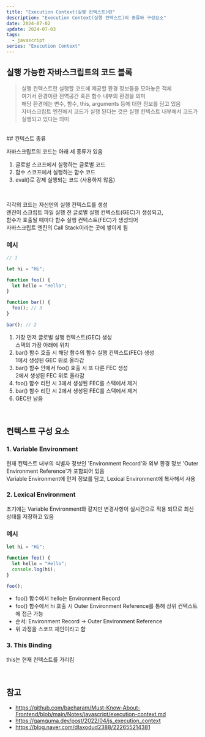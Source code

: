 ```yaml
---
title: "Execution Context(실행 컨텍스트)란"
description: "Execution Context(실행 컨텍스트)의 종류와 구성요소"
date: 2024-07-02
update: 2024-07-03
tags:
  - javascript
series: "Execution Context"
---
```


## 실행 가능한 자바스크립트의 코드 블록

> 실행 컨텍스트란 실행할 코드에 제공할 환경 정보들을 모아놓은 객체  
> 여기서 환경이란 전역공간 혹은 함수 내부의 환경을 의미  
> 해당 환경에는 변수, 함수, this, arguments 등에 대한 정보를 담고 있음  
> 자바스크립트 엔진에서 코드가 실행 된다는 것은 실행 컨텍스트 내부에서 코드가 실행되고 있다는 의미

<br/>
## 컨텍스트 종류

자바스크립트의 코드는 아래 세 종류가 있음

1. 글로벌 스코프에서 실행하는 글로벌 코드
2. 함수 스코프에서 실행하는 함수 코드
3. eval()로 강제 실행되는 코드 (사용하지 않음)

<br/>

각각의 코드는 자신만의 실행 컨텍스트를 생성  
엔진이 스크립트 파일 실행 전 글로벌 실행 컨텍스트(GEC)가 생성되고,  
함수가 호출될 때마다 함수 실행 컨텍스트(FEC)가 생성되어  
자바스크립트 엔진의 Call Stack이라는 곳에 쌓이게 됨


### 예시

```js
// 1

let hi = "Hi";

function foo() {
  let hello = "Hello";
}

function bar() {
  foo(); // 3
}

bar(); // 2
```

1. 가장 먼저 글로벌 실행 컨텍스트(GEC) 생성  
   스택의 가장 아래에 위치
2. bar() 함수 호출 시 해당 함수의 함수 실행 컨텍스트(FEC) 생성  
   1에서 생성된 GEC 위로 올라감
3. bar() 함수 안에서 foo() 호출 시 또 다른 FEC 생성  
   2에서 생성된 FEC 위로 올라감
4. foo() 함수 리턴 시 3에서 생성된 FEC를 스택에서 제거
5. bar() 함수 리턴 시 2에서 생성된 FEC를 스택에서 제거
6. GEC만 남음

<br/>

## 컨텍스트 구성 요소

### 1. Variable Environment

현재 컨텍스트 내부의 식별자 정보인 'Environment Record'와
외부 환경 정보 'Outer Environment Reference'가 포함되어 있음  
Variable Environment에 먼저 정보를 담고, Lexical Environment에 복사해서 사용

### 2. Lexical Environment

초기에는 Variable Environment와 같지만 변경사항이 실시간으로 적용 되므로 최신 상태를 저장하고 있음

### 예시

```js
let hi = "Hi";

function foo() {
  let hello = "Hello";
  console.log(hi);
}

foo();
```

- foo() 함수에서 hello는 Environment Record
- foo() 함수에서 hi 호출 시 Outer Environment Reference를 통해 상위 컨텍스트에 접근 가능
- 순서: Environment Record -> Outer Environment Reference
- 위 과정을 스코프 체인이라고 함

### 3. This Binding

this는 현재 컨텍스트를 가리킴

<br/>

## 참고

- https://github.com/baeharam/Must-Know-About-Frontend/blob/main/Notes/javascript/execution-context.md
- https://gamguma.dev/post/2022/04/js_execution_context
- https://blog.naver.com/dlaxodud2388/222655214381
